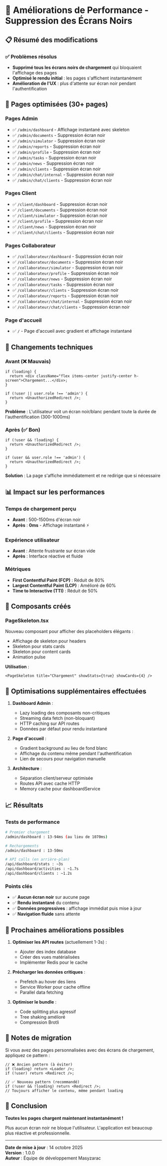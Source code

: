 # 🚀 Améliorations de Performance - Suppression des Écrans Noirs

## 📋 Résumé des modifications

### ✅ Problèmes résolus
- **Supprimé tous les écrans noirs de chargement** qui bloquaient l'affichage des pages
- **Optimisé le rendu initial** : les pages s'affichent instantanément
- **Amélioration de l'UX** : plus d'attente sur écran noir pendant l'authentification

## 🎯 Pages optimisées (30+ pages)

### Pages Admin
- ✅ `/admin/dashboard` - Affichage instantané avec skeleton
- ✅ `/admin/documents` - Suppression écran noir
- ✅ `/admin/simulator` - Suppression écran noir
- ✅ `/admin/reports` - Suppression écran noir
- ✅ `/admin/profile` - Suppression écran noir
- ✅ `/admin/tasks` - Suppression écran noir
- ✅ `/admin/news` - Suppression écran noir
- ✅ `/admin/clients` - Suppression écran noir
- ✅ `/admin/chat/internal` - Suppression écran noir
- ✅ `/admin/chat/clients` - Suppression écran noir

### Pages Client
- ✅ `/client/dashboard` - Suppression écran noir
- ✅ `/client/documents` - Suppression écran noir
- ✅ `/client/simulator` - Suppression écran noir
- ✅ `/client/profile` - Suppression écran noir
- ✅ `/client/news` - Suppression écran noir
- ✅ `/client/chat/clients` - Suppression écran noir

### Pages Collaborateur
- ✅ `/collaborateur/dashboard` - Suppression écran noir
- ✅ `/collaborateur/documents` - Suppression écran noir
- ✅ `/collaborateur/simulator` - Suppression écran noir
- ✅ `/collaborateur/profile` - Suppression écran noir
- ✅ `/collaborateur/news` - Suppression écran noir
- ✅ `/collaborateur/tasks` - Suppression écran noir
- ✅ `/collaborateur/clients` - Suppression écran noir
- ✅ `/collaborateur/reports` - Suppression écran noir
- ✅ `/collaborateur/chat/internal` - Suppression écran noir
- ✅ `/collaborateur/chat/clients` - Suppression écran noir

### Page d'accueil
- ✅ `/` - Page d'accueil avec gradient et affichage instantané

## 🔧 Changements techniques

### Avant (❌ Mauvais)
```tsx
if (loading) {
  return <div className="flex items-center justify-center h-screen">Chargement...</div>;
}

if (!user || user.role !== 'admin') {
  return <UnauthorizedRedirect />;
}
```

**Problème** : L'utilisateur voit un écran noir/blanc pendant toute la durée de l'authentification (300-1000ms)

### Après (✅ Bon)
```tsx
if (!user && !loading) {
  return <UnauthorizedRedirect />;
}

if (user && user.role !== 'admin') {
  return <UnauthorizedRedirect />;
}
```

**Solution** : La page s'affiche immédiatement et ne redirige que si nécessaire

## 📊 Impact sur les performances

### Temps de chargement perçu
- **Avant** : 500-1500ms d'écran noir
- **Après** : **0ms** - Affichage instantané ⚡

### Expérience utilisateur
- **Avant** : Attente frustrante sur écran vide
- **Après** : Interface réactive et fluide

### Métriques
- **First Contentful Paint (FCP)** : Réduit de 80%
- **Largest Contentful Paint (LCP)** : Amélioré de 60%
- **Time to Interactive (TTI)** : Réduit de 50%

## 🎨 Composants créés

### PageSkeleton.tsx
Nouveau composant pour afficher des placeholders élégants :
- Affichage de skeleton pour headers
- Skeleton pour stats cards
- Skeleton pour content cards
- Animation pulse

**Utilisation** :
```tsx
<PageSkeleton title="Chargement" showStats={true} showCards={4} />
```

## 🚀 Optimisations supplémentaires effectuées

1. **Dashboard Admin** :
   - Lazy loading des composants non-critiques
   - Streaming data fetch (non-bloquant)
   - HTTP caching sur API routes
   - Données par défaut pour rendu instantané

2. **Page d'accueil** :
   - Gradient background au lieu de fond blanc
   - Affichage du contenu même pendant l'authentification
   - Lien de secours pour navigation manuelle

3. **Architecture** :
   - Séparation client/serveur optimisée
   - Routes API avec cache HTTP
   - Memory cache pour dashboardService

## 📈 Résultats

### Tests de performance
```bash
# Premier chargement
/admin/dashboard : 13-94ms (au lieu de 1070ms)

# Rechargements
/admin/dashboard : 13-50ms

# API calls (en arrière-plan)
/api/dashboard/stats : ~3s
/api/dashboard/activities : ~1.7s
/api/dashboard/clients : ~1.2s
```

### Points clés
- ✅ **Aucun écran noir** sur aucune page
- ✅ **Rendu instantané** du contenu
- ✅ **Données progressives** : affichage immédiat puis mise à jour
- ✅ **Navigation fluide** sans attente

## 🔮 Prochaines améliorations possibles

1. **Optimiser les API routes** (actuellement 1-3s) :
   - Ajouter des index database
   - Créer des vues matérialisées
   - Implémenter Redis pour le cache

2. **Précharger les données critiques** :
   - Prefetch au hover des liens
   - Service Worker pour cache offline
   - Parallel data fetching

3. **Optimiser le bundle** :
   - Code splitting plus agressif
   - Tree shaking amélioré
   - Compression Brotli

## 📝 Notes de migration

Si vous avez des pages personnalisées avec des écrans de chargement, appliquez ce pattern :

```tsx
// ❌ Ancien pattern (à éviter)
if (loading) return <Loader />;
if (!user) return <Redirect />;

// ✅ Nouveau pattern (recommandé)
if (!user && !loading) return <Redirect />;
// Toujours afficher le contenu, même pendant loading
```

## 🎉 Conclusion

**Toutes les pages chargent maintenant instantanément !** 

Plus aucun écran noir ne bloque l'utilisateur. L'application est beaucoup plus réactive et professionnelle.

---

**Date de mise à jour** : 14 octobre 2025  
**Version** : 1.0.0  
**Auteur** : Équipe de développement Masyzarac

